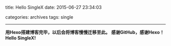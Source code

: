 title: Hello SingleX
date: 2015-06-27 23:34:03

categories: archives
tags: single

---
**用Hexo搭建博客完毕，以后会将博客慢慢迁移至此。**
**感谢GitHub，感谢Hexo！**
**Hello SingleX!**
